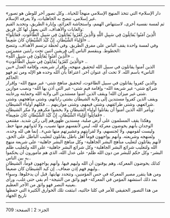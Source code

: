 ------------------------------------------------------------------------

«دار الإسلام» التي تتخذ المنهج الإسلامي منهجاً للحياة.. وكل تصور آخر
للوطن هو تصور غير إسلامي، تنضح به الجاهليات، ولا يعرفه الإسلام.  
ثم لمسة نفسية أخرى، لاستنهاض الهمم، واستجاشة العزائم، وإنارة الطريق،
وتحديد القيم والغايات والأهداف، التي يعمل لها كل فريق:  
«الَّذِينَ آمَنُوا يُقاتِلُونَ فِي سَبِيلِ اللَّهِ وَالَّذِينَ كَفَرُوا يُقاتِلُونَ فِي سَبِيلِ الطَّاغُوتِ.
فَقاتِلُوا أَوْلِياءَ الشَّيْطانِ. إِنَّ كَيْدَ الشَّيْطانِ كانَ ضَعِيفاً» ..  
وفي لمسة واحدة يقف الناس على مفرق الطريق. وفي لحظة ترتسم الأهداف، وتتضح
الخطوط. وينقسم الناس إلى فريقين اثنين تحت رايتين متميزتين:  
«الَّذِينَ آمَنُوا يُقاتِلُونَ فِي سَبِيلِ اللَّهِ» ..  
«وَالَّذِينَ كَفَرُوا يُقاتِلُونَ فِي سَبِيلِ الطَّاغُوتِ» ..  
الذين آمنوا يقاتلون في سبيل الله لتحقيق منهجه، وإقرار شريعته، وإقامة
العدل «بين الناس» باسم الله. لا تحت أي عنوان آخر. اعترافاً بأن الله وحده
هو الإله ومن ثم فهو الحاكم:  
والذين كفروا يقاتلون في سبيل الطاغوت، لتحقيق مناهج شتى- غير منهج الله-
وإقرار شرائع شتى- غير شريعة الله- وإقامة قيم شتى- غير التي أذن بها الله-
ونصب موازين شتى غير ميزان الله! ويقف الذين آمنوا مستندين الى ولاية الله
وحمايته ورعايته.  
ويقف الذين كفروا مستندين إلى ولاية الشيطان بشتى راياتهم، وشتى مناهجهم،
وشتى شرائعهم، وشتى طرائقهم، وشتى قيمهم، وشتى موازينهم ... فكلهم أولياء
الشيطان.  
ويأمر الله الذين أمنوا أن يقاتلوا أولياء الشيطان ولا يخشوا مكرهم ولا مكر
الشيطان:  
«فَقاتِلُوا أَوْلِياءَ الشَّيْطانِ، إِنَّ كَيْدَ الشَّيْطانِ كانَ ضَعِيفاً» .  
وهكذا يقف المسلمون على أرض صلبة، مسندين ظهورهم إلى ركن شديد. مقتنعي
الوجدان بأنهم يخوضون معركة لله، ليس لأنفسهم منها نصيب، ولا لذواتهم منها
حظ. وليست لقومهم، ولا لجنسهم، ولا لقرابتهم وعشيرتهم منها شيء.. إنما هي
لله وحده، ولمنهجه وشريعته. وأنهم يواجهون قوماً أهل باطل يقاتلون لتغليب
الباطل على الحق. لأنهم يقاتلون لتغليب مناهج البشر الجاهلية- وكل مناهج
البشر جاهلية- على شريعة منهج الله ولتغليب شرائع البشر الجاهلية- وكل
شرائع البشر جاهلية- على الله ولتغليب ظلم البشر- وكل حكم للبشر من دون
الله ظلم- على عدل الله، الذي هم مأمورون أن يحكموا به بين الناس..  
كذلك يخوضون المعركة، وهم يوقنون أن الله وليهم فيها. وأنهم يواجهون قوماً،
الشيطان وليهم فهم إذن ضعاف.. إن كيد الشيطان كان ضعيفاً..  
ومن هنا يتقرر مصير المعركة في حس المؤمنين، وتتحدد نهايتها. قبل أن
يدخلوها. وسواء بعد ذلك استشهد المؤمن في المعركة- فهو واثق من النتيجة- أم
بقي حتى غلب، ورأى بعينيه النصر فهو واثق من الأجر العظيم.  
من هذا التصور الحقيقي للأمر في كلتا حالتيه، انبثقت تلك الخوارق الكثيرة
التي حفظها تاريخ الجهاد

------------------------------------------------------------------------

الجزء: 2 ¦ الصفحة: 709
